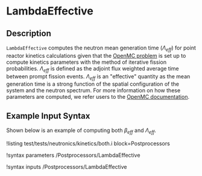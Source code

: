 # LambdaEffective

## Description

`LambdaEffective` computes the neutron mean generation time ($\Lambda_{eff}$) for point reactor kinetics calculations
given that the [OpenMC problem](OpenMCCellAverageProblem.md) is set up to compute kinetics parameters with
the method of iterative fission probabilities. $\Lambda_{eff}$ is defined as the adjoint flux weighted average time between
prompt fission events. $\Lambda_{eff}$ is an "effective" quantity as the mean generation time is a strong function
of the spatial configuration of the system and the neutron spectrum. For more information on
how these parameters are computed, we refer users to the
[OpenMC documentation](https://docs.openmc.org/en/latest/usersguide/kinetics.html).

## Example Input Syntax

Shown below is an example of computing both $\beta_{eff}$ and $\Lambda_{eff}$.

!listing test/tests/neutronics/kinetics/both.i
  block=Postprocessors

!syntax parameters /Postprocessors/LambdaEffective

!syntax inputs /Postprocessors/LambdaEffective
